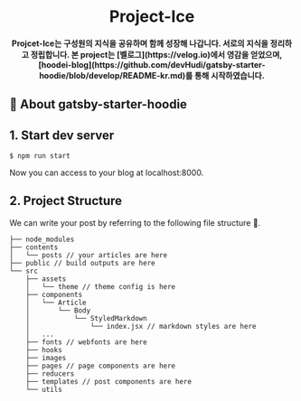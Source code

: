 <h1 align="center">
    Project-Ice
</h1>

<h4 align="center">
 Projcet-Ice는 구성원의 지식을 공유하며 함께 성장해 나갑니다. 서로의 지식을 정리하고 정립합니다.
 본 project는 [벨로그](https://velog.io)에서 영감을 얻었으며, [hoodei-blog](https://github.com/devHudi/gatsby-starter-hoodie/blob/develop/README-kr.md)를 통해 시작하였습니다.
</h4>

## 🚀 About gatsby-starter-hoodie

## 1. Start dev server

```
$ npm run start
```

Now you can access to your blog at localhost:8000.

## 2. Project Structure

We can write your post by referring to the following file structure 🙊.

```
├── node_modules
├── contents
│   └── posts // your articles are here
├── public // build outputs are here
└── src
    ├── assets
    │   └── theme // theme config is here
    ├── components
    │   └── Article
    │       └── Body
    │           └── StyledMarkdown
    │               └── index.jsx // markdown styles are here
    │   ...
    ├── fonts // webfonts are here
    ├── hooks
    ├── images
    ├── pages // page components are here
    ├── reducers
    ├── templates // post components are here
    └── utils
```
